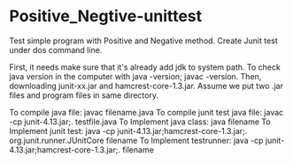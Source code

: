 # Positive_Negtive-unittest
Test simple program with Positive and Negative method.
Create Junit test under dos command line.

First, it needs make sure that it's already add jdk to system path.
To check java version in the computer with java -version; javac -version. 
Then, downloading junit-xx.jar and hamcrest-core-1.3.jar.
Assume we put two .jar files and program files in same directory.

To compile java file:
  javac filename.java
To compile junit test java file:
  javac -cp junit-4.13.jar;. testfile.java
To Implement java class:
  java filename
To Implement junit test:
  java -cp junit-4.13.jar;hamcrest-core-1.3.jar;. org.junit.runner.JUnitCore filename
To Implement testrunner:
  java -cp junit-4.13.jar;hamcrest-core-1.3.jar;. filename
